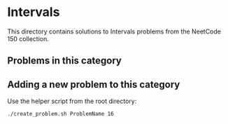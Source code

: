 # Intervals

This directory contains solutions to Intervals problems from the NeetCode 150 collection.

## Problems in this category


## Adding a new problem to this category

Use the helper script from the root directory:

```bash
./create_problem.sh ProblemName 16
```
